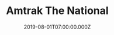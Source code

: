 ---
collection_archive: false
collection_awards: []
collection_category:
  - Editorial
  - Portraits
  - Environments
  - Travel
  - Reportage
  - Color
  - Uniquely American
collection_content: 
collection_cover: https://d1sf55qlb7p6hz.cloudfront.net/swchief-16.jpg
collection_cover_mobile: https://d1sf55qlb7p6hz.cloudfront.net/verticalcovers-14.jpg
collection_description: >-
  A project celebrating the romanticism of train travel and the light of the
  Southwest as a unifying ingredient—taking you from inside the train, out the
  window and the places Amtrak’s Southwest Chief can take you. This commission
  was special as I took my father on what he called “a trip of a lifetime.”
collection_description_alignment: left
collection_exhibition: []
collection_filter: Commissioned + Stock
collection_hidden: false
collection_meta: On The Southwest Chief
collection_press: []
collection_preview:
  - https://d1sf55qlb7p6hz.cloudfront.net/amtrak_swchief_covers-1-1.jpg
  - https://d1sf55qlb7p6hz.cloudfront.net/amtrak_swchief_covers-2-1.jpg
  - https://d1sf55qlb7p6hz.cloudfront.net/amtrak_swchief_covers-3-1.jpg
  - https://d1sf55qlb7p6hz.cloudfront.net/amtrak_swchief_covers-4-1.jpg
cover_image: https://d1sf55qlb7p6hz.cloudfront.net/social-13.jpg
date: 2019-08-01T07:00:00.000Z
hide_footer: true 
logo: 
navigation_theme: white
px_extra: true
slug: southwest-chief
theme_color: "#E3D2E7"
theme_color_all_works: "96EFD6"
title: Amtrak The National 
collection_blocks:
  - _bookshop_name: collections/media-row-start
    row_alignment: between
  - _bookshop_name: collections/media-element 
    color: "#E9E4EB"
    image:  https://d1sf55qlb7p6hz.cloudfront.net/swchief-1.jpg
    margin_left: '20'
    margin_right: 
    margin_y: '100'
    width: '60'
  - _bookshop_name: collections/media-row
    row_alignment: between
  - _bookshop_name: collections/media-element 
    color: "#F9F2E8"
    image: https://d1sf55qlb7p6hz.cloudfront.net/swchief-3.jpg
    margin_left: '5'
    margin_right: 
    margin_y: '100'
    width: '25'
  - _bookshop_name: collections/media-element 
    color: "#FAE8E6"
    image:  https://d1sf55qlb7p6hz.cloudfront.net/swchief-4.jpg
    margin_left: '0'
    margin_right: '25'
    margin_y: '300'
    width: '40'
  - _bookshop_name: collections/media-row
    row_alignment: between
  - _bookshop_name: collections/media-element 
    color: "#E5DFE8"
    image: https://d1sf55qlb7p6hz.cloudfront.net/swchief-5.jpg
    margin_left: '10'
    margin_right: 
    margin_y: '400'
    width: '45'
  - _bookshop_name: collections/media-element 
    color: "#FFF1E3"
    image:  https://d1sf55qlb7p6hz.cloudfront.net/swchief-6.jpg
    margin_right: '5'
    margin_y: '100'
    width: '30'
  - _bookshop_name: collections/media-row
    row_alignment: between
  - _bookshop_name: collections/media-element 
    color: "#efefeF"
    image:  https://d1sf55qlb7p6hz.cloudfront.net/swchief-7.jpg
    margin_left: '20'
    margin_right: 
    margin_y: '100'
    width: '50'
  - _bookshop_name: collections/media-row
    row_alignment: between
  - _bookshop_name: collections/media-element 
    color: "#EBF2F4"
    image:  https://d1sf55qlb7p6hz.cloudfront.net/swchief-8.jpg
    margin_left: '35'
    margin_right: 
    margin_y: '100'
    width: '60'
  - _bookshop_name: collections/media-row
    row_alignment: between
  - _bookshop_name: collections/media-element 
    color: "#F5F1EE"
    image:  https://d1sf55qlb7p6hz.cloudfront.net/swchief-9.jpg
    margin_left: '20'
    margin_y: '100'
    width: '25'
  - _bookshop_name: collections/media-element 
    color: "#F6E6DD"
    image:  https://d1sf55qlb7p6hz.cloudfront.net/swchief-10.jpg
    margin_left: 
    margin_right: '10'
    margin_y: '300'
    width: '40'
  - _bookshop_name: collections/media-row
    row_alignment: between
  - _bookshop_name: collections/media-element 
    color: "#CF7861"
    image:  https://d1sf55qlb7p6hz.cloudfront.net/swchief-12.jpg
    margin_left: '10'
    margin_right: 
    margin_y: '-200'
    width: '20'
  - _bookshop_name: collections/media-element 
    color: "#ECEBE1"
    image:  https://d1sf55qlb7p6hz.cloudfront.net/swchief-11.jpg
    margin_left: '0'
    margin_right: '30'
    margin_y: '200'
    width: '33'
  - _bookshop_name: collections/media-row
    row_alignment: between
  - _bookshop_name: collections/media-element 
    color: "#CAAEAD"
    image:  https://d1sf55qlb7p6hz.cloudfront.net/swchief-13.jpg
    margin_left: '10'
    margin_right: 
    margin_y: '700'
    width: '30'
  - _bookshop_name: collections/media-element 
    color: "#E7C0AE"
    image:  https://d1sf55qlb7p6hz.cloudfront.net/swchief-14.jpg
    margin_left: '0'
    margin_right: '5'
    margin_y: '100'
    width: '50'
  - _bookshop_name: collections/media-row
    row_alignment: between
  - _bookshop_name: collections/media-element 
    color: "#F3E1D1"
    image:  https://d1sf55qlb7p6hz.cloudfront.net/swchief-15.jpg
    margin_left: '20'
    margin_right: 
    margin_y: '100'
    width: '25'
  - _bookshop_name: collections/media-element 
    color: "#CCCCD3"
    image:  https://d1sf55qlb7p6hz.cloudfront.net/swchief-16.jpg
    margin_left: '0'
    margin_right: '0'
    margin_y: '300'
    width: '50'
  - _bookshop_name: collections/media-row
    row_alignment: between
  - _bookshop_name: collections/media-element 
    color: "#E3E7C9"
    image:  https://d1sf55qlb7p6hz.cloudfront.net/swchief-17.jpg
    margin_left: '30'
    margin_right: 
    margin_y: '100'
    width: '40'
  - _bookshop_name: collections/media-row
    row_alignment: between
  - _bookshop_name: collections/media-element 
    color: "#D5E0E9"
    image:  https://d1sf55qlb7p6hz.cloudfront.net/swchief-18.jpg
    margin_left: '10'
    margin_right: '0'
    margin_y: '100'
    width: '30'
  - _bookshop_name: collections/media-element 
    color: "#E0EAE9"
    image:  https://d1sf55qlb7p6hz.cloudfront.net/swchief-19.jpg
    margin_left: '0'
    margin_right: '0'
    margin_y: '400'
    width: '55'
  - _bookshop_name: collections/media-row
    row_alignment: between
  - _bookshop_name: collections/media-element 
    color: "#F6E0D2"
    image:  https://d1sf55qlb7p6hz.cloudfront.net/swchief-20.jpg
    margin_left: '65'
    margin_right: '0'
    margin_y: '100'
    width: '30'
  - _bookshop_name: collections/media-row
    row_alignment: between
  - _bookshop_name: collections/media-element 
    color: "#FAF4EA"
    image:  https://d1sf55qlb7p6hz.cloudfront.net/swchief-21.jpg
    margin_left: '20'
    margin_y: '100'
    width: '55'
  - _bookshop_name: collections/media-row
    row_alignment: between
  - _bookshop_name: collections/media-element 
    color: "#DBD0DA"
    image:  https://d1sf55qlb7p6hz.cloudfront.net/swchief-22.jpg
    margin_left: '5'
    margin_right: '0'
    margin_y: '200'
    width: '20'
  - _bookshop_name: collections/media-element 
    color: "#D8E4E4"
    image:  https://d1sf55qlb7p6hz.cloudfront.net/swchief-23.jpg
    margin_left: '0'
    margin_right: '40'
    margin_y: '100'
    width: '25'
  - _bookshop_name: collections/media-row
    row_alignment: between
  - _bookshop_name: collections/media-element 
    color: "#D5B1A6"
    image:  https://d1sf55qlb7p6hz.cloudfront.net/swchief-24.jpg
    margin_left: '45'
    margin_right: 
    margin_y: '100'
    width: '50'
  - _bookshop_name: collections/media-row
    row_alignment: between
  - _bookshop_name: collections/media-element 
    color: "#F9F0F6"
    image:  https://d1sf55qlb7p6hz.cloudfront.net/swchief-25.jpg
    margin_left: '10'
    margin_y: '300'
    width: '40'
  - _bookshop_name: collections/media-element 
    color: "#FCD6CC"
    image:  https://d1sf55qlb7p6hz.cloudfront.net/swchief-27.jpg
    margin_right: '15'
    margin_y: '100'
    width: '30'
  - _bookshop_name: collections/media-row
    row_alignment: between
  - _bookshop_name: collections/media-element 
    color: "#FCEFE6"
    image:  https://d1sf55qlb7p6hz.cloudfront.net/swchief-26.jpg
    margin_left: '15'
    margin_right: 
    margin_y: '100'
    width: '40'
  - _bookshop_name: collections/media-element 
    color: "#EBE3EB"
    image:  https://d1sf55qlb7p6hz.cloudfront.net/swchief-28.jpg
    margin_left: '0'
    margin_right: '20'
    margin_y: '700'
    width: '20'
  - _bookshop_name: collections/media-row
    row_alignment: between
  - _bookshop_name: collections/media-element 
    color: "#E6F0F8"
    image: https://d1sf55qlb7p6hz.cloudfront.net/swchief-29.jpg
    margin_left: '35'
    margin_y: '100'
    width: '40'
  - _bookshop_name: collections/media-row-end

---